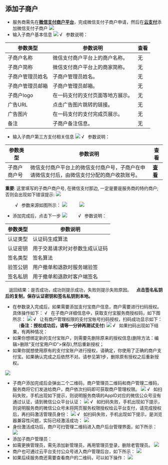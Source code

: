 ## 添加子商户
- 服务商需先在[**微信支付商户平台**](https://pay.weixin.qq.com)，完成微信支付子商户申请，然后在[**云支付**](http://console.tce.fsphere.cn/cpay)添加微信支付子商户
 ![](http://imgcache.tce.fsphere.cn/image/mc.qcloudimg.com/static/img/0d6ffa481ce1dd131f27f35cc379315b/image.png)
- 输入子商户基本信息
![](http://imgcache.tce.fsphere.cn/image/mc.qcloudimg.com/static/img/2f5536f560228635050e93dc43869554/image.png)
&radic;&nbsp;&nbsp;&nbsp;参数说明：

| 参数类型 | 参数说明 | 查看 |
|---------|---------|---------|
| 子商户名称 | 微信支付商户平台上的商户名称。 | 无 |
| 子商户简称 | 微信支付商户平台上的商家简称。 | 无 |
| 子商户管理员姓名 | 子商户管理员姓名。 | 无 |
| 子商户管理员邮箱 | 子商户管理员邮箱。 | 无 |
| 子商户logo | 在一码支付的支付页面等地方展示。 | 无 |
| 广告URL | 点击广告图片跳转的链接。 | 无 |
| 广告图片 | 在一码支付的支付完成页展示。 | 无 |
| 备注 | 子商户备注信息。 | 无 |

- 输入子商户第三方支付相关信息
![](http://imgcache.tce.fsphere.cn/image/main.qcloudimg.com/raw/94b198ab9a4e29826970bd3e45bab149.png)
&radic;&nbsp;&nbsp;&nbsp;参数说明：

| 参数类型 | 参数说明 | 查看 |
|---------|---------|---------|
| 子商户商户号 | 微信支付商户平台上的微信支付商户号，子商户在申请微信支付后，由微信支付分配的商户收款账号。 | [**查看**](https://pay.weixin.qq.com/index.php/core/account/info) |

**重要**: 这里填写的子商户商户号, 在微信支付那边, 一定是要是服务商的特约商户; 否则会出现如下错误提示:
![](http://imgcache.tce.fsphere.cn/image/main.qcloudimg.com/raw/5bc51b5ab3b545127bf6ec0ee0202f31.png)

&nbsp;&nbsp;&nbsp;&nbsp;&nbsp;&nbsp;&nbsp;&nbsp;&radic;&nbsp;&nbsp;&nbsp;参数来源如图所示：
![](http://imgcache.tce.fsphere.cn/image/mc.qcloudimg.com/static/img/05cccdf743c82440e284d953bdebd312/image.png)
&nbsp;&nbsp;&nbsp;&nbsp;&nbsp;&nbsp;&nbsp;&nbsp;&nbsp;![](http://imgcache.tce.fsphere.cn/image/mc.qcloudimg.com/static/img/3f3260669294f8a1ed371a0dd8b81753/image.png)
- 添加完成后，点击下一步
 ![](http://imgcache.tce.fsphere.cn/image/mc.qcloudimg.com/static/img/efe5c9e1a0261373189b170acbcd22f8/image.png)
&nbsp;&nbsp;&nbsp;&nbsp;&nbsp;&nbsp;&nbsp;&nbsp;&radic;&nbsp;&nbsp;&nbsp;参数说明：

| 参数类型 | 参数说明 |
|---------|---------|
| 认证类型 | 认证码生成算法 |
| 认证密钥 | 用于交易请求时对参数生成认证码 |
| 签名类型 | 签名算法 |
| 验签公钥 | 用户撤单和退款时服务端验签 |
| 签名私钥 | 用于撤单和退款时客户端签名 |

&nbsp;&nbsp;&nbsp;返回结果：是否成功，成功则提示成功，失败则提示失败原因。
&nbsp;&nbsp;&nbsp;**点击签名私钥后的复制，保存认证密钥和签名私钥到本地。**

- 在参数录入完成后，如果需要添加支付宝商户信息，商户需要进行扫码授权。具体操作如下：
&radic;&nbsp;&nbsp;&nbsp;在子商户详细信息中，获取支付宝服务商授权码，如下图所示：
![](http://imgcache.tce.fsphere.cn/image/mc.qcloudimg.com/static/img/03b9eaa8ad2f841ce90da92e39c92bd1/123.png)
&radic;&nbsp;&nbsp;&nbsp;让有商户管理权限的支付宝帐号扫码授权，扫码成功显示如下：
&nbsp;&nbsp;&nbsp;&nbsp;&nbsp;(**备注：授权成功后，请等一分钟再测试支付**)
![](http://imgcache.tce.fsphere.cn/image/mc.qcloudimg.com/static/img/ca933b53912055a67c3bb52019df0b0c/image.png)
&radic;&nbsp;&nbsp;&nbsp;如果扫码出现如下结果，有两种情况：
- 如果你想绑定新的支付宝账户，则需要先删除原来的授权信息(删除方法：编辑>删除“支付宝用户ID”>保存),然后重新授权；
- 如果你就想使用原有的支付宝账户进行授权，请确定，你使用了正确的商户支付宝。如果确认完成之后依然不对。请参见第1步，删除原有授权之后重新授权。

![](http://imgcache.tce.fsphere.cn/image/mc.qcloudimg.com/static/img/fa17cd2c7352450156d65d3363da072c/image.png)

- 子商户添加完成后会弹出二个二维码，商户管理员二维码和商户管理二维码，服务商将它们发送给商户，商户依次扫码即可获取商户管理权限。
![](http://imgcache.tce.fsphere.cn/image/mc.qcloudimg.com/static/img/2a9e9266927798ead8a3a5c3684122bc/image.png)
&radic;&nbsp;&nbsp;&nbsp;如扫码失败，手机出现如下提示，则说明服务商填的AppID对应的微信公众号没有通过认证，请到微信公众平台认证：
![](http://imgcache.tce.fsphere.cn/image/mc.qcloudimg.com/static/img/610a55beb2c1add93b3d0fb827ba38e6/image.jpg)
&radic;&nbsp;&nbsp;&nbsp;如扫码失败，手机出现如下提示，则说明服务商的微信公众号未将网页服务权限授权给云平台支付，请完成授权后，再扫码激活管理员身份：
![](http://imgcache.tce.fsphere.cn/image/mc.qcloudimg.com/static/img/65505957a2cfbc0bade6b3afba1e7115/image.png)
&radic;&nbsp;&nbsp;&nbsp;如扫码失败，手机出现如下提示，是浏览器兼容性问题，实际已经激活成功：
![](http://imgcache.tce.fsphere.cn/image/mc.qcloudimg.com/static/img/4c8b31a331bb6c26c68e630fa9b4e1f6/image.png)
- 身份激活成功后，商户可扫管理二维码进入商户后台管理界面，如下所示：
![](http://imgcache.tce.fsphere.cn/image/mc.qcloudimg.com/static/img/94cc948a76e0661e66d2612892712254/image.png)
- 添加子商户管理员：
- 如需更换管理员，需先添加新管理员，再用管理员登录，删除老管理员。
![](http://imgcache.tce.fsphere.cn/image/mc.qcloudimg.com/static/img/570c02a0eb38a9b61b102b4704af737c/image.png)
- 商户也可通过云平台支付公众号进入商户管理后台，如下所示：
![](http://imgcache.tce.fsphere.cn/image/mc.qcloudimg.com/static/img/170b12f1cd551e042522b7d867aa7d5a/image.jpg)
- 如果后续服务商还需要查看商户的二维码，可以如下操作：
![](http://imgcache.tce.fsphere.cn/image/mc.qcloudimg.com/static/img/831e0b1d6209035ac98193ba9ea38337/image.png)
